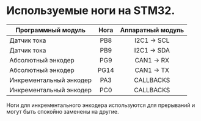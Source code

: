 # Используемые ноги на STM32.


|    Программный модуль   | Нога  | Аппаратный модуль |
|-------------------------|:-----:|:-----------------:|
|      Датчик тока        |  PB8  |    I2C1 -> SCL    |
|      Датчик тока        |  PB9  |    I2C1 -> SDA    |
|   Абсолютный энкодер    |  PG9  |    CAN1 -> RX     |
|   Абсолютный энкодер    |  PG14 |    CAN1 -> TX     |
| Инкрементальный энкодер |  PA3  |    CALLBACKS      |
| Инкрементальный энкодер |  PC0  |    CALLBACKS      |

Ноги для инкрементального энкодера используются для прерываний и могут быть спокойно заменены на другие.
